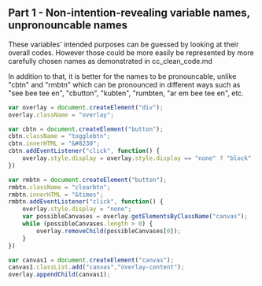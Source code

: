 ## Part 1 - Non-intention-revealing variable names, unpronouncable names

These variables' intended purposes can be guessed by looking at their overall codes. However those could be more easily be represented by more carefully chosen names as demonstrated in cc_clean_code.md

In addition to that, it is better for the names to be pronouncable, unlike "cbtn" and "rmbtn" which can be pronounced in different ways such as "see bee tee en", "cbutton", "kubten", "rumbten, "ar em bee tee en", etc.

```javascript
var overlay = document.createElement("div");
overlay.className = "overlay";

var cbtn = document.createElement("button");
cbtn.className = "togglebtn";
cbtn.innerHTML = "&#8230";
cbtn.addEventListener("click", function() {
    overlay.style.display = overlay.style.display == "none" ? "block" : "none";
})

var rmbtn = document.createElement("button");
rmbtn.className = "clearbtn";
rmbtn.innerHTML = "&times";
rmbtn.addEventListener("click", function() {
    overlay.style.display = "none";
    var possibleCanvases = overlay.getElementsByClassName("canvas");
    while (possibleCanvases.length > 0) {
        overlay.removeChild(possibleCanvases[0]);
    }
})

var canvas1 = document.createElement("canvas");
canvas1.classList.add("canvas","overlay-content");
overlay.appendChild(canvas1);
```